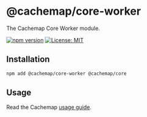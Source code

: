 # @cachemap/core-worker

The Cachemap Core Worker module.

[![npm version](https://badge.fury.io/js/%40cachemap%2Fcore-worker.svg)](https://badge.fury.io/js/%40cachemap%2Fcore-worker)
[![License: MIT](https://img.shields.io/badge/License-MIT-yellow.svg)](LICENSE)

## Installation

```bash
npm add @cachemap/core-worker @cachemap/core
```

## Usage

Read the Cachemap [usage guide](../../README.md#usage).
